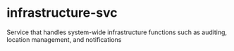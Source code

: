 # infrastructure-svc
Service that handles system-wide infrastructure functions such as auditing, location management, and notifications
